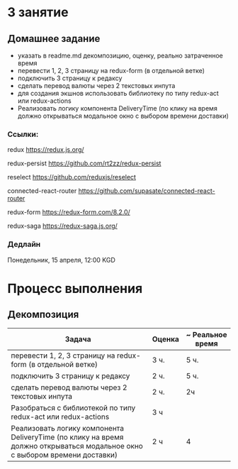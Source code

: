 # 3 занятие

## Домашнее задание

- указать в readme.md декомпозицию, оценку, реально затраченное время
- перевести 1, 2, 3 страницу на redux-form (в отдельной ветке)
- подключить 3 страницу к редаксу
- сделать перевод валюты через 2 текстовых инпута
- для создания экшнов использовать библиотеку по типу redux-act или redux-actions
- Реализовать логику компонента DeliveryTime (по клику на время должно открываться модальное окно с выбором времени доставки)


### Ссылки:

redux https://redux.js.org/

redux-persist https://github.com/rt2zz/redux-persist

reselect https://github.com/reduxjs/reselect

connected-react-router https://github.com/supasate/connected-react-router

redux-form https://redux-form.com/8.2.0/

redux-saga https://redux-saga.js.org/

### Дедлайн

Понедельник, 15 апреля, 12:00 KGD

# Процесс выполнения

## Декомпозиция

|Задача |Оценка |~ Реальное время |
|---- |----- |----|
|перевести 1, 2, 3 страницу на redux-form (в отдельной ветке)| 3 ч. | 5 ч. |
|подключить 3 страницу к редаксу|2 ч.| 5 ч. |
|сделать перевод валюты через 2 текстовых инпута|2 ч.| 2ч |
|Разобраться с библиотекой по типу redux-act или redux-actions| 3 ч| |
|Реализовать логику компонента DeliveryTime (по клику на время должно открываться модальное окно с выбором времени доставки)| 2 ч |4 |
